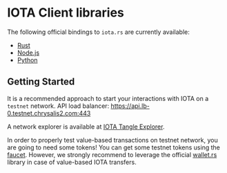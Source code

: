 # IOTA Client libraries

The following official bindings to `iota.rs` are currently available:

- [Rust](./rust/README.md) 
- [Node.js](./nodejs/README.md) 
- [Python](./python/README.md) 

## Getting Started
It is a recommended approach to start your interactions with IOTA on a 
`testnet` network. 
API load balancer: https://api.lb-0.testnet.chrysalis2.com:443

A network explorer is available at 
[IOTA Tangle Explorer](https://explorer.iota.org/testnet).

In order to properly test value-based transactions on testnet network, 
you are going to need some tokens! You can get some testnet tokens 
using the [faucet](https://faucet.testnet.chrysalis2.com/). 
However, we strongly recommend to leverage the official 
[wallet.rs](https://wallet-lib.docs.iota.org/) library in case of 
value-based IOTA transfers.